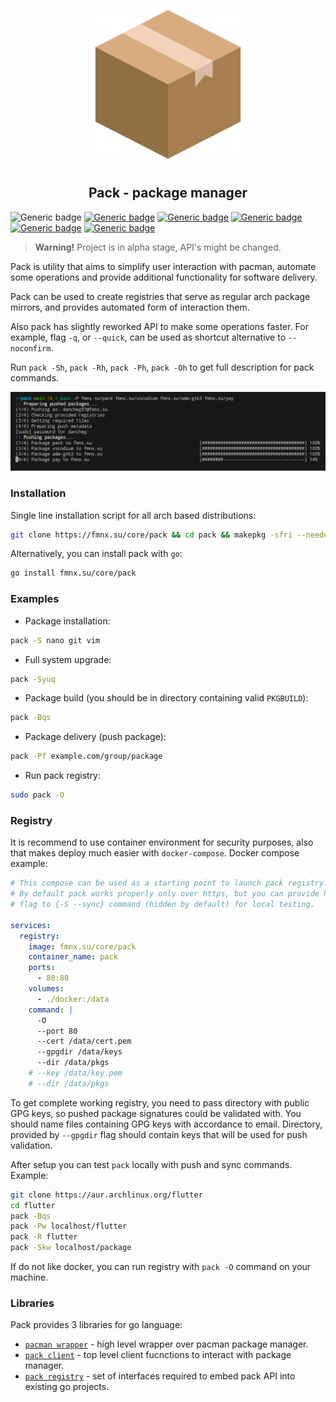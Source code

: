 <p align="center">
<img style="align: center; padding-left: 10px; padding-right: 10px; padding-bottom: 10px;" width="238px" height="238px" src="./logo.png" />
</p>

<h2 align="center">Pack - package manager</h2>

![Generic badge](https://img.shields.io/badge/status-alpha-red.svg)
[![Generic badge](https://img.shields.io/badge/license-gpl-orange.svg)](https://fmnx.su/core/pack/src/branch/main/LICENSE)
[![Generic badge](https://img.shields.io/badge/fmnx-repo-006db0.svg)](https://fmnx.su/core/pack)
[![Generic badge](https://img.shields.io/badge/codeberg-repo-45a3fb.svg)](https://codeberg.org/fmnx/pack)
[![Generic badge](https://img.shields.io/badge/github-repo-white.svg)](https://github.com/fmnx-io/pack)
[![Generic badge](https://img.shields.io/badge/docker-info-blue.svg)](https://fmnx.su/core/-/packages/container/pack/latest)

> **Warning!** Project is in alpha stage, API's might be changed.

Pack is utility that aims to simplify user interaction with pacman, automate some operations and provide additional functionality for software delivery.

Pack can be used to create registries that serve as regular arch package mirrors, and provides automated form of interaction them.

Also pack has slightly reworked API to make some operations faster. For example, flag `-q`, or `--quick`, can be used as shortcut alternative to `--noconfirm`.

Run `pack -Sh`, `pack -Rh`, `pack -Ph`, `pack -Oh` to get full description for pack commands.

![](pack/push.png)

### Installation

Single line installation script for all arch based distributions:

```sh
git clone https://fmnx.su/core/pack && cd pack && makepkg -sfri --needed --noconfirm
```

Alternatively, you can install pack with `go`:

```sh
go install fmnx.su/core/pack
```

### Examples

- Package installation:

```sh
pack -S nano git vim
```

- Full system upgrade:

```sh
pack -Syuq
```

- Package build (you should be in directory containing valid `PKGBUILD`):

```sh
pack -Bqs
```

- Package delivery (push package):

```sh
pack -Pf example.com/group/package
```

- Run pack registry:

```sh
sudo pack -O
```

### Registry

It is recommend to use container environment for security purposes, also that makes deploy much easier with `docker-compose`. Docker compose example:

```yml
# This compose can be used as a starting point to launch pack registry.
# By default pack works properly only over https, but you can provide http
# flag to {-S --sync} command (hidden by default) for local testing.

services:
  registry:
    image: fmnx.su/core/pack
    container_name: pack
    ports:
      - 80:80
    volumes:
      - ./docker:/data
    command: |
      -O
      --port 80
      --cert /data/cert.pem
      --gpgdir /data/keys
      --dir /data/pkgs
    # --key /data/key.pem
    # --dir /data/pkgs
```

To get complete working registry, you need to pass directory with public GPG keys, so pushed package signatures could be validated with. You should name files containing GPG keys with accordance to email. Directory, provided by `--gpgdir` flag should contain keys that will be used for push validation.

After setup you can test `pack` locally with push and sync commands. Example:

```sh
git clone https://aur.archlinux.org/flutter
cd flutter
pack -Bqs
pack -Pw localhost/flutter
pack -R flutter
pack -Skw localhost/package
```

If do not like docker, you can run registry with `pack -O` command on your machine.

### Libraries

Pack provides 3 libraries for go language:

- [`pacman wrapper`](pacman/README.md) - high level wrapper over pacman package manager.
- [`pack client`](pack/README.md) - top level client fucnctions to interact with package manager.
- [`pack registry`](registry/README.md) - set of interfaces required to embed pack API into existing go projects.
